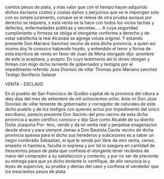 cientos pesos de plata, y mas valor que con el tiempo hayan adquirido dichos esclavos costos y costas daños y perjuicios que se le impongan solo con su simple juramento, conque se le releva de otra prueba aunque por derecho se requiera, x esta venta se la hace con todos los vicios tachas y defectos, enfermedades públicas y secretas..... A cuya seguridad cumplimiento y firmeza se obliga el otorgante conforme a derecho y de estar satisfecha la real Alcavala se agrega voluta original. Y estando presente Don Mariano Sanchez vecino de esta dicha provincia, a quien así mismo doy fe conocco habiendo hoydo, y entendido el tenor y forma de esta escritura de venta en favor de Juan de Mena otorgado dijo: anombre de este la aceptava, y acepto: En cuyo testimonio así lo dicen otorgan y firman con migo dicho teniente de gobernador y testigos por el impedimento referido Jose Dionisio de villar Thomas polo Mariano sanchez Testigo Bonifacio Salazar

VENTA - ESCLAVO

En el pueblo de San Francisco de Quidbo capital de la provincia del cibora a diez dias del mes de setiembre de mil ochocientos ocho: Ante mi Don Jose Dionisio de villar teniente de gobernador y corregidor de naturales de este dicho pueblo y de los testigos con quienes actuo por impedimento del unico escribano, parecio presente Don Xacinto del pino vecino de esta dicha provincia a quien certifico conosco y dijo Que como Alcalde de su distrito Doña Joaquina Por- tero, vende y da en venta real y perpetua enagenacion desde ahora y para siempre Jamas a Don Bautista Davila vecino de dicha provincia quesea para el dicho sus herederos y subcesores es a saber un negro nombrado Sebastian, el que le vende por libre de otro venta, censo, empeño ni hipoteca, faculta ni expresa y por tal lo asegura en cantidad de trescientos pesos de plata que confiesa el otorgante tener recibidos de mano del comprador a su satisfaccion y contento, y por no ser de preciente su entrega para que yo dicho teniente lo certifique, de ello renuncia la y leyes de supercivo, su prueba y demas del caso y confiesa el vendedor que los trescientos pesos de plata